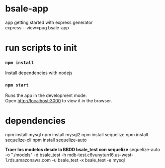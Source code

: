 # bsale-app

app getting started with express generator \
express --view=pug bsale-app

# run scripts to init

### `npm install`
Install dependencies with nodejs

### `npm start`

Runs the app in the development mode.\
Open [http://localhost:3000](http://localhost:3000) to view it in the browser.

# dependencies

npm install mysql
npm install mysql2
npm install sequelize
npm install sequelize-cli
npm install sequelize-auto

**Traer los modelos desde la BBDD bsale_test con sequelize** 
sequelize-auto -o "./models" -d bsale_test -h mdb-test.c6vunyturrl6.us-west-1.rds.amazonaws.com -u bsale_test -x bsale_test -e mysql

